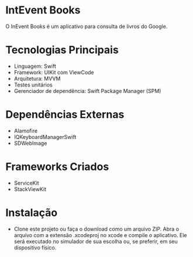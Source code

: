 # IntEvent Books
O InEvent Books é um aplicativo para consulta de livros do Google.
# Tecnologias Principais
* Linguagem: Swift
* Framework: UIKit com ViewCode
* Arquitetura: MVVM
* Testes unitários
* Gerenciador de dependência: Swift Package Manager (SPM)
# Dependências Externas
* Alamofire
* IQKeyboardManagerSwift
* SDWebImage
# Frameworks Criados
* ServiceKit
* StackViewKit
# Instalação
* Clone este projeto ou faça o download como um arquivo ZIP. Abra o arquivo com a extensão .xcodeproj no xcode e compile o aplicativo. Ele será executado no simulador de sua escolha ou, se preferir, em seu dispositivo físico.
